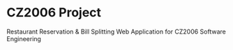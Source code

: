 # CZ2006 Project 
Restaurant Reservation & Bill Splitting Web Application for CZ2006 Software Engineering
